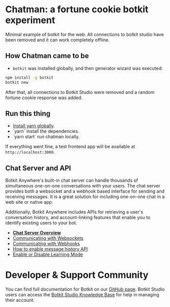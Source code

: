 # Chatman: a fortune cookie botkit experiment

Minimal example of botkit for the web. All connections to botkit studio have been removed and it can work completely offline.

## How Chatman came to be

- `botkit` was installed globally, and then generator wizard was executed: 

```bash
npm install -g botkit
botkit new
```

After that, all connections to Botkit Studio were removed and a random fortune cookie response was added.

## Run this thing

- [Install yarn globally](https://yarnpkg.com/lang/en/docs/install/).
- ´yarn´ install the dependencies.
- ´yarn start´ run chatman locally.

If everything went fine, a test frontend app will be available at `http://localhost:3000`.

## Chat Server and API

Botkit Anywhere's built-in chat server can handle thousands of simultaneous one-on-one conversations with your users.
The chat server provides both a websocket and a webhook based interface for sending and receiving messages.
It is a great solution for including one-on-one chat in a web site or native app.

Additionally, Botkit Anywhere includes APIs for retrieving a user's conversation history,
and account-linking features that enable you to identify existing users to your bot.

* **[Chat Server Overview](docs/botkit_chat_server.md)**
* [Communicating with Websockets](docs/botkit_chat_server.md#using-websockets)
* [Communicating with Webhooks](docs/botkit_chat_server.md#using-webhooks)
* [How to enable message history API](docs/botkit_chat_server.md#enable-message-history)
* [Enable or Disable Learning Mode](docs/botkit_chat_server.md#learning-mode)

# Developer & Support Community

You can find full documentation for Botkit on our [GitHub page](https://github.com/howdyai/botkit/blob/master/readme.md). Botkit Studio users can access the [Botkit Studio Knowledge Base](https://botkit.groovehq.com/help_center) for help in managing their account.